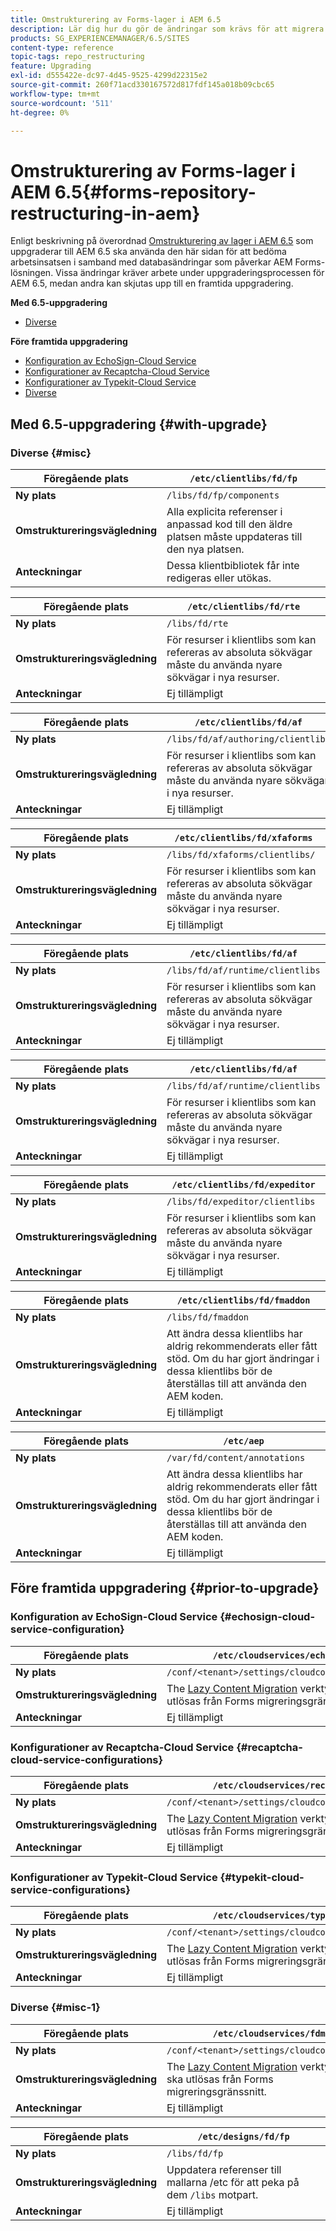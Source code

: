 ```yaml
---
title: Omstrukturering av Forms-lager i AEM 6.5
description: Lär dig hur du gör de ändringar som krävs för att migrera till den nya databasstrukturen i AEM 6.5 för Forms.
products: SG_EXPERIENCEMANAGER/6.5/SITES
content-type: reference
topic-tags: repo_restructuring
feature: Upgrading
exl-id: d555422e-dc97-4d45-9525-4299d22315e2
source-git-commit: 260f71acd330167572d817fdf145a018b09cbc65
workflow-type: tm+mt
source-wordcount: '511'
ht-degree: 0%

---
```


# Omstrukturering av Forms-lager i AEM 6.5{#forms-repository-restructuring-in-aem}

Enligt beskrivning på överordnad [Omstrukturering av lager i AEM 6.5](/help/sites-deploying/repository-restructuring.md) som uppgraderar till AEM 6.5 ska använda den här sidan för att bedöma arbetsinsatsen i samband med databasändringar som påverkar AEM Forms-lösningen. Vissa ändringar kräver arbete under uppgraderingsprocessen för AEM 6.5, medan andra kan skjutas upp till en framtida uppgradering.

**Med 6.5-uppgradering**

* [Diverse](/help/sites-deploying/forms-repository-restructuring-in-aem-6-5.md#misc)

**Före framtida uppgradering**

* [Konfiguration av EchoSign-Cloud Service](/help/sites-deploying/forms-repository-restructuring-in-aem-6-5.md#echosign-cloud-service-configuration)
* [Konfigurationer av Recaptcha-Cloud Service](/help/sites-deploying/forms-repository-restructuring-in-aem-6-5.md#recaptcha-cloud-service-configurations)
* [Konfigurationer av Typekit-Cloud Service](/help/sites-deploying/forms-repository-restructuring-in-aem-6-5.md#typekit-cloud-service-configurations)
* [Diverse](/help/sites-deploying/forms-repository-restructuring-in-aem-6-5.md#misc)

## Med 6.5-uppgradering {#with-upgrade}

### Diverse {#misc}

| **Föregående plats** | `/etc/clientlibs/fd/fp` |
|---|---|
| **Ny plats** | `/libs/fd/fp/components` |
| **Omstruktureringsvägledning** | Alla explicita referenser i anpassad kod till den äldre platsen måste uppdateras till den nya platsen. |
| **Anteckningar** | Dessa klientbibliotek får inte redigeras eller utökas. |

| **Föregående plats** | `/etc/clientlibs/fd/rte` |
|---|---|
| **Ny plats** | `/libs/fd/rte` |
| **Omstruktureringsvägledning** | För resurser i klientlibs som kan refereras av absoluta sökvägar måste du använda nyare sökvägar i nya resurser. |
| **Anteckningar** | Ej tillämpligt |

| **Föregående plats** | `/etc/clientlibs/fd/af` |
|---|---|
| **Ny plats** | `/libs/fd/af/authoring/clientlibs` |
| **Omstruktureringsvägledning** | För resurser i klientlibs som kan refereras av absoluta sökvägar måste du använda nyare sökvägar i nya resurser. |
| **Anteckningar** | Ej tillämpligt |

| **Föregående plats** | `/etc/clientlibs/fd/xfaforms` |
|---|---|
| **Ny plats** | `/libs/fd/xfaforms/clientlibs/` |
| **Omstruktureringsvägledning** | För resurser i klientlibs som kan refereras av absoluta sökvägar måste du använda nyare sökvägar i nya resurser. |
| **Anteckningar** | Ej tillämpligt |

| **Föregående plats** | `/etc/clientlibs/fd/af` |
|---|---|
| **Ny plats** | `/libs/fd/af/runtime/clientlibs` |
| **Omstruktureringsvägledning** | För resurser i klientlibs som kan refereras av absoluta sökvägar måste du använda nyare sökvägar i nya resurser. |
| **Anteckningar** | Ej tillämpligt |

| **Föregående plats** | `/etc/clientlibs/fd/af` |
|---|---|
| **Ny plats** | `/libs/fd/af/runtime/clientlibs` |
| **Omstruktureringsvägledning** | För resurser i klientlibs som kan refereras av absoluta sökvägar måste du använda nyare sökvägar i nya resurser. |
| **Anteckningar** | Ej tillämpligt |

| **Föregående plats** | `/etc/clientlibs/fd/expeditor` |
|---|---|
| **Ny plats** | `/libs/fd/expeditor/clientlibs` |
| **Omstruktureringsvägledning** | För resurser i klientlibs som kan refereras av absoluta sökvägar måste du använda nyare sökvägar i nya resurser. |
| **Anteckningar** | Ej tillämpligt |

| **Föregående plats** | `/etc/clientlibs/fd/fmaddon` |
|---|---|
| **Ny plats** | `/libs/fd/fmaddon` |
| **Omstruktureringsvägledning** | Att ändra dessa klientlibs har aldrig rekommenderats eller fått stöd. Om du har gjort ändringar i dessa klientlibs bör de återställas till att använda den AEM koden. |
| **Anteckningar** | Ej tillämpligt |

| **Föregående plats** | `/etc/aep` |
|---|---|
| **Ny plats** | `/var/fd/content/annotations` |
| **Omstruktureringsvägledning** | Att ändra dessa klientlibs har aldrig rekommenderats eller fått stöd. Om du har gjort ändringar i dessa klientlibs bör de återställas till att använda den AEM koden. |
| **Anteckningar** | Ej tillämpligt |

## Före framtida uppgradering {#prior-to-upgrade}

### Konfiguration av EchoSign-Cloud Service {#echosign-cloud-service-configuration}

| **Föregående plats** | `/etc/cloudservices/echosign` |
|---|---|
| **Ny plats** | `/conf/<tenant>/settings/cloudconfigs/echosign` |
| **Omstruktureringsvägledning** | The [Lazy Content Migration](/help/sites-deploying/lazy-content-migration.md) verktyg som ska utlösas från Forms migreringsgränssnitt. |
| **Anteckningar** | Ej tillämpligt |

### Konfigurationer av Recaptcha-Cloud Service {#recaptcha-cloud-service-configurations}

| **Föregående plats** | `/etc/cloudservices/recaptcha` |
|---|---|
| **Ny plats** | `/conf/<tenant>/settings/cloudconfigs/recaptcha` |
| **Omstruktureringsvägledning** | The [Lazy Content Migration](/help/sites-deploying/lazy-content-migration.md) verktyg som ska utlösas från Forms migreringsgränssnitt. |
| **Anteckningar** | Ej tillämpligt |

### Konfigurationer av Typekit-Cloud Service {#typekit-cloud-service-configurations}

| **Föregående plats** | `/etc/cloudservices/typekit` |
|---|---|
| **Ny plats** | `/conf/<tenant>/settings/cloudconfigs/typekit` |
| **Omstruktureringsvägledning** | The [Lazy Content Migration](/help/sites-deploying/lazy-content-migration.md) verktyg som ska utlösas från Forms migreringsgränssnitt. |
| **Anteckningar** | Ej tillämpligt |

### Diverse {#misc-1}

| **Föregående plats** | `/etc/cloudservices/fdm` |
|---|---|
| **Ny plats** | `/conf/<tenant>/settings/cloudconfigs/fdm` |
| **Omstruktureringsvägledning** | The [Lazy Content Migration](/help/sites-deploying/lazy-content-migration.md) verktyg som ska utlösas från Forms migreringsgränssnitt. |
| **Anteckningar** | Ej tillämpligt |

| **Föregående plats** | `/etc/designs/fd/fp` |
|---|---|
| **Ny plats** | `/libs/fd/fp` |
| **Omstruktureringsvägledning** | Uppdatera referenser till mallarna /etc för att peka på dem `/libs` motpart. |
| **Anteckningar** | Ej tillämpligt |
